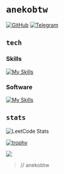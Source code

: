 # `anekobtw`
[![GitHub](https://img.shields.io/badge/-anekobtw-black?labelColor=black&logo=github&logoColor=white&style=flat-square)](https://github.com/anekobtw/)
[![Telegram](https://img.shields.io/badge/-anekobtw-black?labelColor=black&logo=telegram&logoColor=white&style=flat-square)](https://t.me/anekobtw)

## `tech`
### Skills
[![My Skills](https://skillicons.dev/icons?i=py,cpp,dart,flutter,md,fastapi,sqlite,git)](https://skillicons.dev)
### Software
[![My Skills](https://skillicons.dev/icons?i=windows,linux,vscode,neovim,powershell,github)](https://skillicons.dev)

## `stats`
![LeetCode Stats](https://leetcard.jacoblin.cool/anekobtw?theme=catppuccinMocha&font=Open%20Sans)

[![trophy](https://github-profile-trophy.vercel.app/?username=anekobtw&theme=discord)](https://github.com/ryo-ma/github-profile-trophy)

![](https://komarev.com/ghpvc/?username=anekobtw&label=Profile%20views&color=201c2c&style=flat)
> // anekobtw

